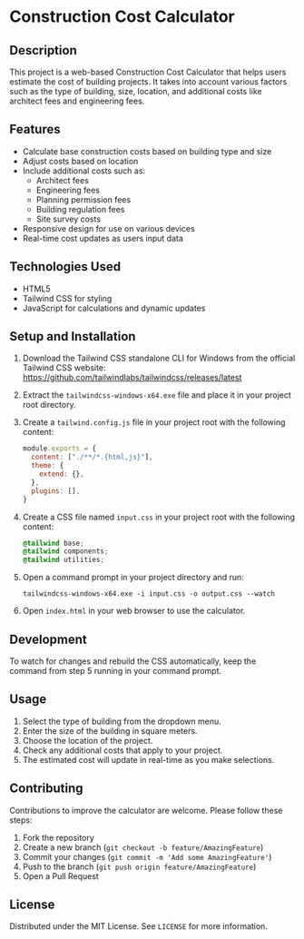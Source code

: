 # Construction Cost Calculator

## Description

This project is a web-based Construction Cost Calculator that helps users estimate the cost of building projects. It takes into account various factors such as the type of building, size, location, and additional costs like architect fees and engineering fees.

## Features

- Calculate base construction costs based on building type and size
- Adjust costs based on location
- Include additional costs such as:
  - Architect fees
  - Engineering fees
  - Planning permission fees
  - Building regulation fees
  - Site survey costs
- Responsive design for use on various devices
- Real-time cost updates as users input data

## Technologies Used

- HTML5
- Tailwind CSS for styling
- JavaScript for calculations and dynamic updates

## Setup and Installation

1. Download the Tailwind CSS standalone CLI for Windows from the official Tailwind CSS website:
   https://github.com/tailwindlabs/tailwindcss/releases/latest

2. Extract the `tailwindcss-windows-x64.exe` file and place it in your project root directory.

3. Create a `tailwind.config.js` file in your project root with the following content:
   ```js
   module.exports = {
     content: ["./**/*.{html,js}"],
     theme: {
       extend: {},
     },
     plugins: [],
   }
   ```

4. Create a CSS file named `input.css` in your project root with the following content:
   ```css
   @tailwind base;
   @tailwind components;
   @tailwind utilities;
   ```

5. Open a command prompt in your project directory and run:
   ```
   tailwindcss-windows-x64.exe -i input.css -o output.css --watch
   ```

6. Open `index.html` in your web browser to use the calculator.

## Development

To watch for changes and rebuild the CSS automatically, keep the command from step 5 running in your command prompt.

## Usage

1. Select the type of building from the dropdown menu.
2. Enter the size of the building in square meters.
3. Choose the location of the project.
4. Check any additional costs that apply to your project.
5. The estimated cost will update in real-time as you make selections.

## Contributing

Contributions to improve the calculator are welcome. Please follow these steps:

1. Fork the repository
2. Create a new branch (`git checkout -b feature/AmazingFeature`)
3. Commit your changes (`git commit -m 'Add some AmazingFeature'`)
4. Push to the branch (`git push origin feature/AmazingFeature`)
5. Open a Pull Request

## License

Distributed under the MIT License. See `LICENSE` for more information.
